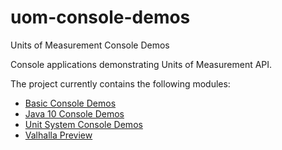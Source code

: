 uom-console-demos
=========

Units of Measurement Console Demos

Console applications demonstrating Units of Measurement API.

The project currently contains the following modules:

- [Basic Console Demos](basic)
- [Java 10 Console Demos](java10)
- [Unit System Console Demos](systems)
- [Valhalla Preview](valhalla)